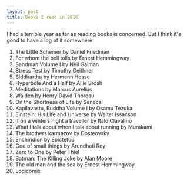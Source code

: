 ```yaml
---
layout: post
title: Books I read in 2016
---
```


I had a terrible year as far as reading books is concerned. But I think it's good to have a log of it somewhere. 

1. The Little Schemer by Daniel Friedman
2. For whom the bell tolls by Ernest Hemmingway
3. Sandman Volume I by Neil Gaiman
4. Stress Test by Timothy Geithner
5. Siddhartha by Hermann Hesse
6. Hyperbole And a Half by Allie Brosh
7. Meditations by Marcus Aurelius
8. Walden by Henry David Thoreau
9. On the Shortness of Life by Seneca
10. Kapilavastu, Buddha Volume I by Osamu Tezuka
11. Einstein: His Life and Universe by Walter Issacson
12. If on a winters night a traveller by Italo Clavalino
13. What I talk about when I talk about running by Murakami
14. The brothers karmazov by Dosteovsky
15. Enchiridion by Epictetus
16. God of small things by Arundhati Roy
17. Zero to One by Peter Thiel
18. Batman: The Killing Joke by Alan Moore
19. The old man and the sea by Ernest Hemmingway
20. Logicomix
